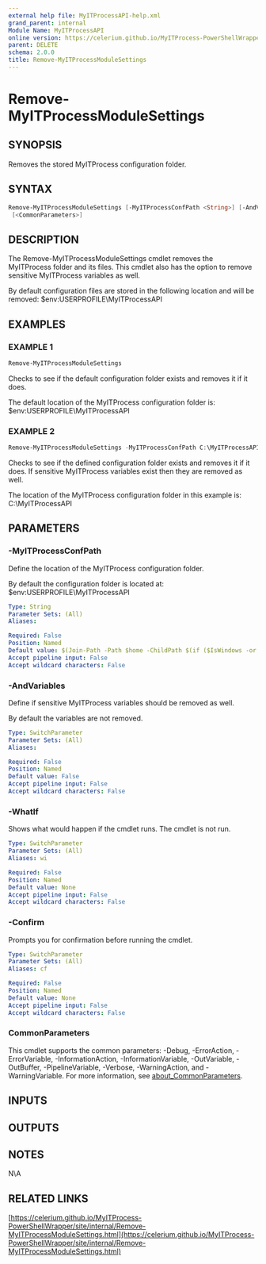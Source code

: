 ```yaml
---
external help file: MyITProcessAPI-help.xml
grand_parent: internal
Module Name: MyITProcessAPI
online version: https://celerium.github.io/MyITProcess-PowerShellWrapper/site/internal/Remove-MyITProcessModuleSettings.html
parent: DELETE
schema: 2.0.0
title: Remove-MyITProcessModuleSettings
---
```


# Remove-MyITProcessModuleSettings

## SYNOPSIS
Removes the stored MyITProcess configuration folder.

## SYNTAX

```powershell
Remove-MyITProcessModuleSettings [-MyITProcessConfPath <String>] [-AndVariables] [-WhatIf] [-Confirm]
 [<CommonParameters>]
```

## DESCRIPTION
The Remove-MyITProcessModuleSettings cmdlet removes the MyITProcess folder and its files.
This cmdlet also has the option to remove sensitive MyITProcess variables as well.

By default configuration files are stored in the following location and will be removed:
    $env:USERPROFILE\MyITProcessAPI

## EXAMPLES

### EXAMPLE 1
```powershell
Remove-MyITProcessModuleSettings
```

Checks to see if the default configuration folder exists and removes it if it does.

The default location of the MyITProcess configuration folder is:
    $env:USERPROFILE\MyITProcessAPI

### EXAMPLE 2
```powershell
Remove-MyITProcessModuleSettings -MyITProcessConfPath C:\MyITProcessAPI -AndVariables
```

Checks to see if the defined configuration folder exists and removes it if it does.
If sensitive MyITProcess variables exist then they are removed as well.

The location of the MyITProcess configuration folder in this example is:
    C:\MyITProcessAPI

## PARAMETERS

### -MyITProcessConfPath
Define the location of the MyITProcess configuration folder.

By default the configuration folder is located at:
    $env:USERPROFILE\MyITProcessAPI

```yaml
Type: String
Parameter Sets: (All)
Aliases:

Required: False
Position: Named
Default value: $(Join-Path -Path $home -ChildPath $(if ($IsWindows -or $PSEdition -eq 'Desktop'){"MyITProcessAPI"}else{".MyITProcessAPI"}) )
Accept pipeline input: False
Accept wildcard characters: False
```

### -AndVariables
Define if sensitive MyITProcess variables should be removed as well.

By default the variables are not removed.

```yaml
Type: SwitchParameter
Parameter Sets: (All)
Aliases:

Required: False
Position: Named
Default value: False
Accept pipeline input: False
Accept wildcard characters: False
```

### -WhatIf
Shows what would happen if the cmdlet runs.
The cmdlet is not run.

```yaml
Type: SwitchParameter
Parameter Sets: (All)
Aliases: wi

Required: False
Position: Named
Default value: None
Accept pipeline input: False
Accept wildcard characters: False
```

### -Confirm
Prompts you for confirmation before running the cmdlet.

```yaml
Type: SwitchParameter
Parameter Sets: (All)
Aliases: cf

Required: False
Position: Named
Default value: None
Accept pipeline input: False
Accept wildcard characters: False
```

### CommonParameters
This cmdlet supports the common parameters: -Debug, -ErrorAction, -ErrorVariable, -InformationAction, -InformationVariable, -OutVariable, -OutBuffer, -PipelineVariable, -Verbose, -WarningAction, and -WarningVariable. For more information, see [about_CommonParameters](http://go.microsoft.com/fwlink/?LinkID=113216).

## INPUTS

## OUTPUTS

## NOTES
N\A

## RELATED LINKS

[https://celerium.github.io/MyITProcess-PowerShellWrapper/site/internal/Remove-MyITProcessModuleSettings.html](https://celerium.github.io/MyITProcess-PowerShellWrapper/site/internal/Remove-MyITProcessModuleSettings.html)

